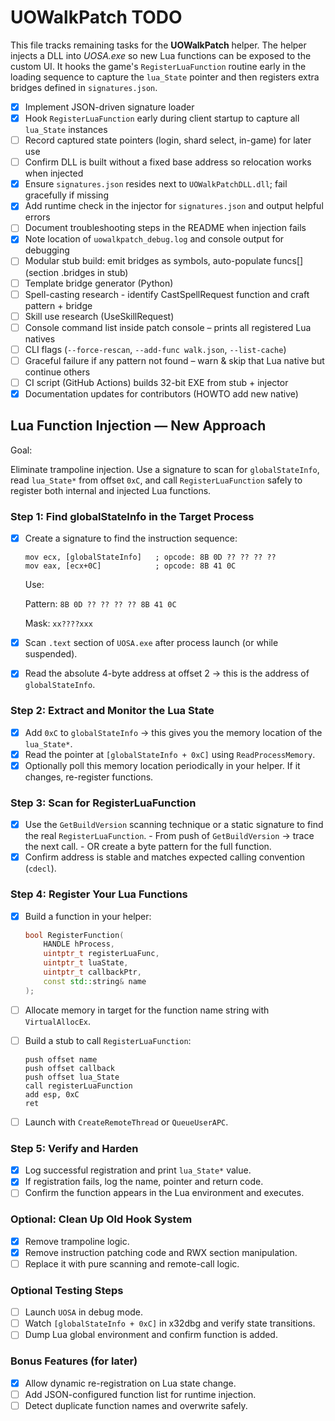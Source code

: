 # UOWalkPatch TODO

This file tracks remaining tasks for the **UOWalkPatch** helper.
The helper injects a DLL into *UOSA.exe* so new Lua functions can be
exposed to the custom UI. It hooks the game's `RegisterLuaFunction`
routine early in the loading sequence to capture the `lua_State` pointer
and then registers extra bridges defined in `signatures.json`.

- [x] Implement JSON-driven signature loader
- [x] Hook `RegisterLuaFunction` early during client startup to capture all `lua_State` instances
- [ ] Record captured state pointers (login, shard select, in-game) for later use
- [ ] Confirm DLL is built without a fixed base address so relocation works when injected
- [x] Ensure `signatures.json` resides next to `UOWalkPatchDLL.dll`; fail gracefully if missing
- [x] Add runtime check in the injector for `signatures.json` and output helpful errors
- [ ] Document troubleshooting steps in the README when injection fails
- [x] Note location of `uowalkpatch_debug.log` and console output for debugging
- [ ] Modular stub build: emit bridges as symbols, auto-populate funcs[] (section .bridges in stub)
- [ ] Template bridge generator (Python)
- [ ] Spell-casting research - identify CastSpellRequest function and craft pattern + bridge
- [ ] Skill use research (UseSkillRequest)
- [ ] Console command list inside patch console – prints all registered Lua natives
- [ ] CLI flags (`--force-rescan`, `--add-func walk.json`, `--list-cache`)
- [ ] Graceful failure if any pattern not found – warn & skip that Lua native but continue others
- [ ] CI script (GitHub Actions) builds 32-bit EXE from stub + injector
- [x] Documentation updates for contributors (HOWTO add new native)

## Lua Function Injection — New Approach

Goal:

Eliminate trampoline injection. Use a signature to scan for `globalStateInfo`,
read `lua_State*` from offset `0xC`, and call `RegisterLuaFunction` safely to
register both internal and injected Lua functions.

### Step 1: Find globalStateInfo in the Target Process
- [x] Create a signature to find the instruction sequence:

  ```
  mov ecx, [globalStateInfo]   ; opcode: 8B 0D ?? ?? ?? ??
  mov eax, [ecx+0C]            ; opcode: 8B 41 0C
  ```

  Use:

  Pattern: `8B 0D ?? ?? ?? ?? 8B 41 0C`

  Mask: `xx????xxx`

- [x] Scan `.text` section of `UOSA.exe` after process launch (or while
      suspended).
- [x] Read the absolute 4-byte address at offset 2 → this is the address of
      `globalStateInfo`.

### Step 2: Extract and Monitor the Lua State
- [x] Add `0xC` to `globalStateInfo` → this gives you the memory location of the
      `lua_State*`.
- [x] Read the pointer at `[globalStateInfo + 0xC]` using `ReadProcessMemory`.
- [x] Optionally poll this memory location periodically in your helper. If it
      changes, re-register functions.

### Step 3: Scan for RegisterLuaFunction
- [x] Use the `GetBuildVersion` scanning technique or a static signature to find
      the real `RegisterLuaFunction`.
      - From push of `GetBuildVersion` → trace the next call.
      - OR create a byte pattern for the full function.
- [x] Confirm address is stable and matches expected calling convention
      (`cdecl`).

### Step 4: Register Your Lua Functions
- [x] Build a function in your helper:

  ```cpp
  bool RegisterFunction(
      HANDLE hProcess,
      uintptr_t registerLuaFunc,
      uintptr_t luaState,
      uintptr_t callbackPtr,
      const std::string& name
  );
  ```

- [ ] Allocate memory in target for the function name string with
      `VirtualAllocEx`.
- [ ] Build a stub to call `RegisterLuaFunction`:

  ```
  push offset name
  push offset callback
  push offset lua_State
  call registerLuaFunction
  add esp, 0xC
  ret
  ```

- [ ] Launch with `CreateRemoteThread` or `QueueUserAPC`.

### Step 5: Verify and Harden
- [x] Log successful registration and print `lua_State*` value.
- [x] If registration fails, log the name, pointer and return code.
- [ ] Confirm the function appears in the Lua environment and executes.

### Optional: Clean Up Old Hook System
- [x] Remove trampoline logic.
- [x] Remove instruction patching code and RWX section manipulation.
- [ ] Replace it with pure scanning and remote-call logic.

### Optional Testing Steps
- [ ] Launch `UOSA` in debug mode.
- [ ] Watch `[globalStateInfo + 0xC]` in x32dbg and verify state transitions.
- [ ] Dump Lua global environment and confirm function is added.

### Bonus Features (for later)
- [x] Allow dynamic re-registration on Lua state change.
- [ ] Add JSON-configured function list for runtime injection.
- [ ] Detect duplicate function names and overwrite safely.
